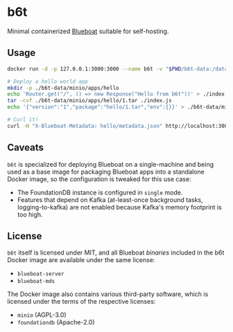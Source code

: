 # b6t

Minimal containerized [Blueboat](https://github.com/losfair/blueboat) suitable for self-hosting.

## Usage

```bash
docker run -d -p 127.0.0.1:3000:3000 --name b6t -v "$PWD/b6t-data:/data" ghcr.io/losfair/b6t:latest

# Deploy a hello world app
mkdir -p ./b6t-data/minio/apps/hello
echo 'Router.get("/", () => new Response("Hello from b6t"))' > ./index.js
tar -cvf ./b6t-data/minio/apps/hello/1.tar ./index.js
echo '{"version":"1","package":"hello/1.tar","env":{}}' > ./b6t-data/minio/apps/hello/metadata.json

# Curl it!
curl -H "X-Blueboat-Metadata: hello/metadata.json" http://localhost:3000
```

## Caveats

`b6t` is specialized for deploying Blueboat on a single-machine and being used as a base image for packaging Blueboat
apps into a standalone Docker image, so the configuration is tweaked for this use case:

- The FoundationDB instance is configured in `single` mode.
- Features that depend on Kafka (at-least-once background tasks, logging-to-kafka) are not enabled because Kafka's memory footprint is too high.

## License

`b6t` itself is licensed under MIT, and all Blueboat *binaries* included in the b6t Docker image are available under the same license:

- `blueboat-server`
- `blueboat-mds`

The Docker image also contains various third-party software, which is licensed under the terms of the respective licenses:

- `minio` (AGPL-3.0)
- `foundationdb` (Apache-2.0)
